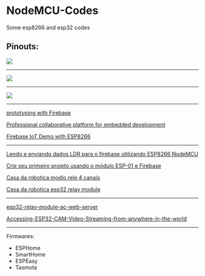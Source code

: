 # NodeMCU-Codes
Some esp8266 and esp32 codes

Pinouts:
---

![](https://blog.eletrogate.com/wp-content/uploads/2020/04/screenshot_4.jpg)

---

![](https://components101.com/sites/default/files/component_pin/NodeMCU-ESP8266-Pinout.jpg)

---

![](https://i2.wp.com/randomnerdtutorials.com/wp-content/uploads/2018/08/ESP32-DOIT-DEVKIT-V1-Board-Pinout-36-GPIOs-updated.jpg?ssl=1)

---

[prototyping with Firebase](https://www.freecodecamp.org/news/iot-prototyping-with-firebase-doing-more-with-less-2f5c746dac8b/)

[Professional collaborative platform for embedded development](https://platformio.org/)


[Firebase IoT Demo with ESP8266](https://github.com/kaizoku-oh/firebase-iot-demo)

---

[Lendo e enviando dados LDR para o firebase utilizando ESP8266 NodeMCU](https://www.embarcados.com.br/envio-dados-ldr-firebase-esp8266/)

[Crie seu primeiro projeto usando o módulo ESP-01 e Firebase](https://www.embarcados.com.br/esp-01-firebase/)

[Casa da robotica modlo rele 4 canais](https://www.casadarobotica.com/sensores-modulos/modulos/reles/modulo-rele-wifi-4-canais-esp8266-esp01-esp8266-esp-01-wi-fi)

[Casa da robotica esp32 relay module](http://www.tuxti.com.br/arquivos/arduino/modulos/rele_esp_wifi/esp32-bluetooth-relay-module.zip)

---

[esp32-relay-module-ac-web-server](https://randomnerdtutorials.com/esp32-relay-module-ac-web-server/)

[Accessing-ESP32-CAM-Video-Streaming-from-anywhere-in-the-world](https://www.elementzonline.com/blog/Accessing-ESP32-CAM-Video-Streaming-from-anywhere-in-the-world)

---
Firmwares:

 *  ESPHome
 *  SmartHome
 *  ESPEasy
 *  Tasmota
